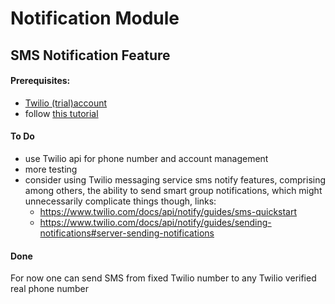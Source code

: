 # Notification Module
## SMS Notification Feature
#### Prerequisites: 
* [Twilio (trial)account](https://www.twilio.com/try-twilio)
* follow [this tutorial](https://www.twilio.com/docs/quickstart/java/devenvironment?utm_campaign=&utm_medium=email&utm_source=&utm_content=REG_SUP_2017-MAR-16_WW_EM_1_Developer_SMS&utm_term=&elqTrackId=d535343293ec4fc4b05145fabaaf2c77&elq=15c9e87cc78f475c903bcf876b113947&elqaid=3641&elqat=1&elqCampaignId=1781#install-java)

#### To Do
* use Twilio api for phone number and account management
* more testing
* consider using Twilio messaging service sms notify features,
 comprising among others, the ability to send smart group notifications, which might
 unnecessarily complicate things though, links:
  *    https://www.twilio.com/docs/api/notify/guides/sms-quickstart
  *    https://www.twilio.com/docs/api/notify/guides/sending-notifications#server-sending-notifications

#### Done 
For now one can send SMS from fixed Twilio number
 to any Twilio verified real phone number 


